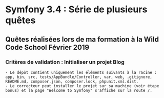 # Symfony 3.4 : Série de plusieurs quêtes

## Quêtes réalisées lors de ma formation à la Wild Code School Février 2019

### Critères de validation : Initialiser un projet Blog

    - Le dépôt contient uniquement les éléments suivants à la racine : app, bin, src, tests/AppBundle/Controller, var, web, .gitignore, README.md, composer.json, composer.lock, phpunit.xml.dist.
    - Le correcteur peut installer le projet sur sa machine (voir étape bonus) et la page "Welcome to Symfony" s'affiche sur la route /.

